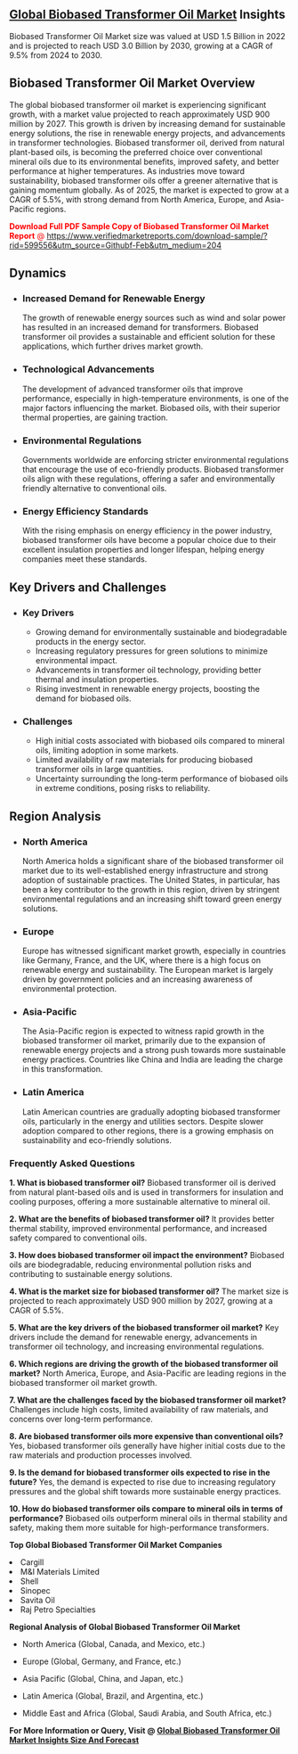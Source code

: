 <h2><a href="https://www.verifiedmarketreports.com/download-sample/?rid=599556&amp;utm_source=Githubf&amp;utm_medium=204" target="_blank">Global Biobased Transformer Oil Market</a> Insights</h2><p>Biobased Transformer Oil Market size was valued at USD 1.5 Billion in 2022 and is projected to reach USD 3.0 Billion by 2030, growing at a CAGR of 9.5% from 2024 to 2030.</p><p> <h2>Biobased Transformer Oil Market Overview</h2> <p>The global biobased transformer oil market is experiencing significant growth, with a market value projected to reach approximately USD 900 million by 2027. This growth is driven by increasing demand for sustainable energy solutions, the rise in renewable energy projects, and advancements in transformer technologies. Biobased transformer oil, derived from natural plant-based oils, is becoming the preferred choice over conventional mineral oils due to its environmental benefits, improved safety, and better performance at higher temperatures. As industries move toward sustainability, biobased transformer oils offer a greener alternative that is gaining momentum globally. As of 2025, the market is expected to grow at a CAGR of 5.5%, with strong demand from North America, Europe, and Asia-Pacific regions. <p><span class=""><span style="color: #ff0000;"><strong>Download Full PDF Sample Copy of Biobased Transformer Oil Market Report</strong> @ </span><a href="https://www.verifiedmarketreports.com/download-sample/?rid=599556&amp;utm_source=Githubf-Feb&amp;utm_medium=204" target="_blank">https://www.verifiedmarketreports.com/download-sample/?rid=599556&amp;utm_source=Githubf-Feb&amp;utm_medium=204</a></span></p></p> <h2>Dynamics</h2> <ul> <li><h3>Increased Demand for Renewable Energy</h3> The growth of renewable energy sources such as wind and solar power has resulted in an increased demand for transformers. Biobased transformer oil provides a sustainable and efficient solution for these applications, which further drives market growth. </li> <li><h3>Technological Advancements</h3> The development of advanced transformer oils that improve performance, especially in high-temperature environments, is one of the major factors influencing the market. Biobased oils, with their superior thermal properties, are gaining traction. </li> <li><h3>Environmental Regulations</h3> Governments worldwide are enforcing stricter environmental regulations that encourage the use of eco-friendly products. Biobased transformer oils align with these regulations, offering a safer and environmentally friendly alternative to conventional oils. </li> <li><h3>Energy Efficiency Standards</h3> With the rising emphasis on energy efficiency in the power industry, biobased transformer oils have become a popular choice due to their excellent insulation properties and longer lifespan, helping energy companies meet these standards. </li> </ul> <h2>Key Drivers and Challenges</h2> <ul> <li><h3>Key Drivers</h3> <ul> <li>Growing demand for environmentally sustainable and biodegradable products in the energy sector.</li> <li>Increasing regulatory pressures for green solutions to minimize environmental impact.</li> <li>Advancements in transformer oil technology, providing better thermal and insulation properties.</li> <li>Rising investment in renewable energy projects, boosting the demand for biobased oils.</li> </ul> </li> <li><h3>Challenges</h3> <ul> <li>High initial costs associated with biobased oils compared to mineral oils, limiting adoption in some markets.</li> <li>Limited availability of raw materials for producing biobased transformer oils in large quantities.</li> <li>Uncertainty surrounding the long-term performance of biobased oils in extreme conditions, posing risks to reliability.</li> </ul> </li> </ul> <h2>Region Analysis</h2> <ul> <li><h3>North America</h3> North America holds a significant share of the biobased transformer oil market due to its well-established energy infrastructure and strong adoption of sustainable practices. The United States, in particular, has been a key contributor to the growth in this region, driven by stringent environmental regulations and an increasing shift toward green energy solutions. </li> <li><h3>Europe</h3> Europe has witnessed significant market growth, especially in countries like Germany, France, and the UK, where there is a high focus on renewable energy and sustainability. The European market is largely driven by government policies and an increasing awareness of environmental protection. </li> <li><h3>Asia-Pacific</h3> The Asia-Pacific region is expected to witness rapid growth in the biobased transformer oil market, primarily due to the expansion of renewable energy projects and a strong push towards more sustainable energy practices. Countries like China and India are leading the charge in this transformation. </li> <li><h3>Latin America</h3> Latin American countries are gradually adopting biobased transformer oils, particularly in the energy and utilities sectors. Despite slower adoption compared to other regions, there is a growing emphasis on sustainability and eco-friendly solutions. </li> </ul> <h3>Frequently Asked Questions</h3> <p><strong>1. What is biobased transformer oil?</strong> Biobased transformer oil is derived from natural plant-based oils and is used in transformers for insulation and cooling purposes, offering a more sustainable alternative to mineral oil.</p> <p><strong>2. What are the benefits of biobased transformer oil?</strong> It provides better thermal stability, improved environmental performance, and increased safety compared to conventional oils.</p> <p><strong>3. How does biobased transformer oil impact the environment?</strong> Biobased oils are biodegradable, reducing environmental pollution risks and contributing to sustainable energy solutions.</p> <p><strong>4. What is the market size for biobased transformer oil?</strong> The market size is projected to reach approximately USD 900 million by 2027, growing at a CAGR of 5.5%.</p> <p><strong>5. What are the key drivers of the biobased transformer oil market?</strong> Key drivers include the demand for renewable energy, advancements in transformer oil technology, and increasing environmental regulations.</p> <p><strong>6. Which regions are driving the growth of the biobased transformer oil market?</strong> North America, Europe, and Asia-Pacific are leading regions in the biobased transformer oil market growth.</p> <p><strong>7. What are the challenges faced by the biobased transformer oil market?</strong> Challenges include high costs, limited availability of raw materials, and concerns over long-term performance.</p> <p><strong>8. Are biobased transformer oils more expensive than conventional oils?</strong> Yes, biobased transformer oils generally have higher initial costs due to the raw materials and production processes involved.</p> <p><strong>9. Is the demand for biobased transformer oils expected to rise in the future?</strong> Yes, the demand is expected to rise due to increasing regulatory pressures and the global shift towards more sustainable energy practices.</p> <p><strong>10. How do biobased transformer oils compare to mineral oils in terms of performance?</strong> Biobased oils outperform mineral oils in thermal stability and safety, making them more suitable for high-performance transformers.</p> </p><p><strong>Top Global Biobased Transformer Oil Market Companies</strong></p><div data-test-id=""><p><li>Cargill</li><li> M&I Materials Limited</li><li> Shell</li><li> Sinopec</li><li> Savita Oil</li><li> Raj Petro Specialties</li></p><div><strong>Regional Analysis of&nbsp;Global Biobased Transformer Oil Market</strong></div><ul><li dir="ltr"><p dir="ltr">North America&nbsp;(Global, Canada, and Mexico, etc.)</p></li><li dir="ltr"><p dir="ltr">Europe (Global, Germany, and France, etc.)</p></li><li dir="ltr"><p dir="ltr">Asia Pacific&nbsp;(Global, China, and Japan, etc.)</p></li><li dir="ltr"><p dir="ltr">Latin America&nbsp;(Global, Brazil, and Argentina, etc.)</p></li><li dir="ltr">Middle East and Africa&nbsp;(Global, Saudi Arabia, and South Africa, etc.)</li></ul><p><strong>For More Information or Query, Visit @&nbsp;</strong><strong><a href="https://www.verifiedmarketreports.com/product/biobased-transformer-oil-market/?utm_source=Githubf&amp;utm_medium=204" target="_blank">Global Biobased Transformer Oil Market Insights Size And Forecast</a></strong></p></div>
